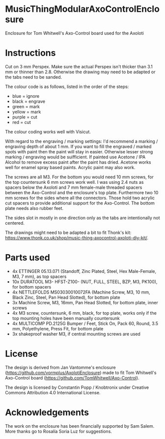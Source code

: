 # MusicThingModularAxoControlEnclosure
Enclosure for Tom Whitwell's Axo-Control board used for the Axoloti

Instructions
============
Cut on 3 mm Perspex. Make sure the actual Perspex isn't thicker than 3.1 mm or thinner than 2.8. Otherwise the drawing may need to be adapted or the tabs need to be sanded.

The colour code is as follows, listed in the order of the steps:
- blue = ignore
- black = engrave
- green = mark
- yellow = mark
- purple = cut
- red = cut

The colour coding works well with Visicut.

With regard to the engraving / marking settings: I'd recommend a marking / engraving depth of about 1 mm. If you want to fill the engraved / marked spots with paint then the paint will stay in easier. Otherwise lesser strong marking / engraving would be suifficient. If painted use Acetone / IPA Alcohol to remove excess paint after the paint has dried. Acetone works well for enamel spray based paints. Acrylic paint may also work.

The screws are all M3. For the bottom you would need 10 mm screws, for the top countersunk 6 mm screws work well. I was using 2.4 nuts as spacers below the Axoloti and 7 mm female-male threaded spacers between the Axo-Control and the enclosure's top plate. Furthermore two 10 mm screws for the sides where all the connectors. Those hold two acrylic cut spacers to provide additional support for the Axo-Control. The bottom plate needs also rubber feet.

The sides slot in mostly in one direction only as the tabs are intentionally not centered.

The drawings might need to be adapted a bit to fit Thonk's kit: https://www.thonk.co.uk/shop/music-thing-axocontrol-axoloti-diy-kit/.

Parts used
==========
- 4x ETTINGER 	05.13.071 (Standoff, Zinc Plated, Steel, Hex Male-Female, M3, 7 mm), as top spacers
- 10x DURATOOL 	M3- HFST-Z100-  (NUT, FULL, STEEL, BZP, M3, PK100), for bottom spacers
- 4x NETTLEFOLDS 	MS03030010072FA  (Machine Screw, M3, 10 mm, Black Zinc, Steel, Pan Head Slotted), for bottom plate
- 3x Machine Screw, M3, 16mm, Pan Head Slotted, for bottom plate, inner screws
- 4x M3 screw, countersunk, 6 mm, black, for top plate, works only if the top mounting holes have been manually countersunk
- 4x MULTICOMP 	PD.2125G  Bumper / Feet, Stick On, Pack 60, Round, 3.5 mm, Polyethylene, Press Fit, for bottom plate
- 3x shakeproof washer M3, if central mounting screws are used

License
=======

The design is derived from Jan Vantomme's enclosure (https://github.com/vormplus/AxolotiEnclosure) made to fit Tom Whitwell's Axo-Control board (https://github.com/TomWhitwell/Axo-Control).

The design is licensed by Constantin Popp / Knobtronix under Creative Commons Attribution 4.0 International License.

Acknowledgements
================
The work on the enclosure has been financially supported by Sam Salem. More thanks go to Rosalía Soria Luz for suggestions.
